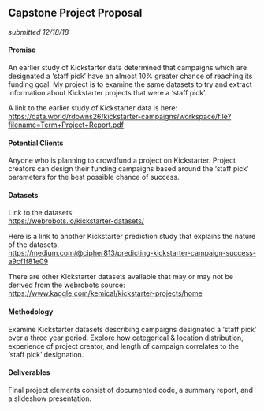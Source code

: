 ## Capstone Project Proposal
_submitted 12/18/18_    

#### Premise
An earlier study of Kickstarter data determined that campaigns which are designated a ‘staff pick’ have an almost 10% greater chance of reaching its funding goal.  My project is to examine the same datasets to try and extract information about Kickstarter projects that were a ‘staff pick’.

A link to the earlier study of Kickstarter data is here:  
https://data.world/rdowns26/kickstarter-campaigns/workspace/file?filename=Term+Project+Report.pdf  

#### Potential Clients
Anyone who is planning to crowdfund a project on Kickstarter.  Project creators can design their funding campaigns based around the ‘staff pick’ parameters for the best possible chance of success.  

#### Datasets  
Link to the datasets:  
https://webrobots.io/kickstarter-datasets/

Here is a link to another Kickstarter prediction study that explains the nature of the datasets:  
https://medium.com/@cipher813/predicting-kickstarter-campaign-success-a9cf1f81e09

There are other Kickstarter datasets available that may or may not be derived from the webrobots source:  
https://www.kaggle.com/kemical/kickstarter-projects/home  


#### Methodology  
Examine Kickstarter datasets describing campaigns designated a ‘staff pick’ over a three year period.  Explore how categorical & location distribution, experience of project creator, and length of campaign correlates to the ‘staff pick’ designation.  


#### Deliverables  
Final project elements consist of documented code, a summary report, and a slideshow presentation.  



